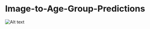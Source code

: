 # Image-to-Age-Group-Predictions

![Alt text](https://github.com/milannzz/Image-to-Age-Group-Predictions/blob/master/Images/Todller.jpg?raw=true "Optional Title")
